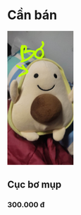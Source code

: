 # Cần bán
<img src="324494905_1457376291672094_4214912388624551856_n.jpg" alt="drawing" width="150"/>

## Cục bơ mụp

### 300.000 đ

